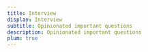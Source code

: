 ```yaml
---
title: Interview
display: Interview
subtitle: Opinionated important questions
description: Opinionated important questions
plum: true
---
```

